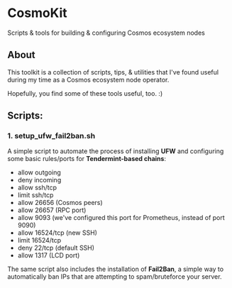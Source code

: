 # CosmoKit
 Scripts & tools for building & configuring Cosmos ecosystem nodes

 ## About

This toolkit is a collection of scripts, tips, & utilities that I've found useful during my time as a Cosmos ecosystem node operator.

Hopefully, you find some of these tools useful, too. :)

## Scripts:

### 1. setup_ufw_fail2ban.sh

A simple script to automate the process of installing **UFW** and configuring some basic rules/ports for **Tendermint-based chains**:
- allow outgoing
- deny incoming
- allow ssh/tcp
- limit ssh/tcp
- allow 26656 (Cosmos peers)
- allow 26657 (RPC port)
- allow 9093 (we've configured this port for Prometheus, instead of port 9090)
- allow 16524/tcp (new SSH)
- limit 16524/tcp
- deny 22/tcp (default SSH)
- allow 1317 (LCD port)

The same script also includes the installation of **Fail2Ban**, a simple way to automatically ban IPs that are attempting to spam/bruteforce your server.
